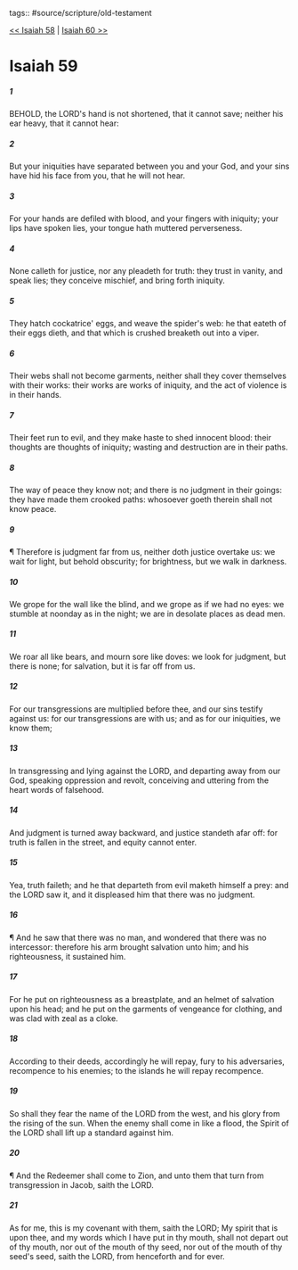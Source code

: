 tags:: #source/scripture/old-testament

[<< Isaiah 58](/Old_Testament/23_Isaiah/Isaiah_58.md) | [Isaiah 60 >>](/Old_Testament/23_Isaiah/Isaiah_60.md)

# Isaiah 59

##### 1

BEHOLD, the LORD's hand is not shortened, that it cannot save; neither his ear heavy, that it cannot hear:

##### 2

But your iniquities have separated between you and your God, and your sins have hid his face from you, that he will not hear.

##### 3

For your hands are defiled with blood, and your fingers with iniquity; your lips have spoken lies, your tongue hath muttered perverseness.

##### 4

None calleth for justice, nor any pleadeth for truth: they trust in vanity, and speak lies; they conceive mischief, and bring forth iniquity.

##### 5

They hatch cockatrice' eggs, and weave the spider's web: he that eateth of their eggs dieth, and that which is crushed breaketh out into a viper.

##### 6

Their webs shall not become garments, neither shall they cover themselves with their works: their works are works of iniquity, and the act of violence is in their hands.

##### 7

Their feet run to evil, and they make haste to shed innocent blood: their thoughts are thoughts of iniquity; wasting and destruction are in their paths.

##### 8

The way of peace they know not; and there is no judgment in their goings: they have made them crooked paths: whosoever goeth therein shall not know peace.

##### 9

¶ Therefore is judgment far from us, neither doth justice overtake us: we wait for light, but behold obscurity; for brightness, but we walk in darkness.

##### 10

We grope for the wall like the blind, and we grope as if we had no eyes: we stumble at noonday as in the night; we are in desolate places as dead men.

##### 11

We roar all like bears, and mourn sore like doves: we look for judgment, but there is none; for salvation, but it is far off from us.

##### 12

For our transgressions are multiplied before thee, and our sins testify against us: for our transgressions are with us; and as for our iniquities, we know them;

##### 13

In transgressing and lying against the LORD, and departing away from our God, speaking oppression and revolt, conceiving and uttering from the heart words of falsehood.

##### 14

And judgment is turned away backward, and justice standeth afar off: for truth is fallen in the street, and equity cannot enter.

##### 15

Yea, truth faileth; and he that departeth from evil maketh himself a prey: and the LORD saw it, and it displeased him that there was no judgment.

##### 16

¶ And he saw that there was no man, and wondered that there was no intercessor: therefore his arm brought salvation unto him; and his righteousness, it sustained him.

##### 17

For he put on righteousness as a breastplate, and an helmet of salvation upon his head; and he put on the garments of vengeance for clothing, and was clad with zeal as a cloke.

##### 18

According to their deeds, accordingly he will repay, fury to his adversaries, recompence to his enemies; to the islands he will repay recompence.

##### 19

So shall they fear the name of the LORD from the west, and his glory from the rising of the sun. When the enemy shall come in like a flood, the Spirit of the LORD shall lift up a standard against him.

##### 20

¶ And the Redeemer shall come to Zion, and unto them that turn from transgression in Jacob, saith the LORD.

##### 21

As for me, this is my covenant with them, saith the LORD; My spirit that is upon thee, and my words which I have put in thy mouth, shall not depart out of thy mouth, nor out of the mouth of thy seed, nor out of the mouth of thy seed's seed, saith the LORD, from henceforth and for ever.

